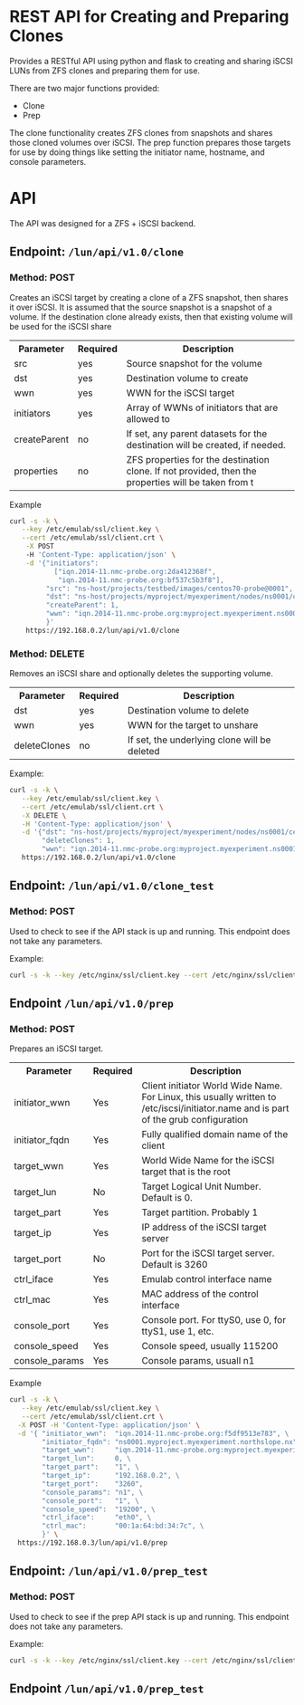 # REST API for Creating and Preparing Clones 

Provides a RESTful API using python and flask to creating
and sharing iSCSI LUNs from ZFS clones and preparing them 
for use.

There are two major functions provided:

* Clone
* Prep

The clone functionality creates ZFS clones from snapshots and shares those cloned volumes over iSCSI. The prep function prepares those targets for use by doing things like setting the initiator name, hostname, and console parameters.

# API

The API was designed for a ZFS + iSCSI backend.

## Endpoint: `/lun/api/v1.0/clone`

### Method: POST

Creates an iSCSI target by creating a clone of a ZFS snapshot, then shares it over iSCSI. It is assumed that the source snapshot is a snapshot of a volume. 
If the destination clone already exists, then that existing volume will be used for the iSCSI share

<table>
<tr> <th> Parameter    </th> <th> Required </th> <th> Description </th> </tr>
<tr> <td> src          </td> <td> yes      </td> <td> Source snapshot for the volume </td> </tr>
<tr> <td> dst          </td> <td> yes      </td> <td> Destination volume to create </td> </tr>
<tr> <td> wwn          </td> <td> yes      </td> <td> WWN for the iSCSI target </td> </tr>
<tr> <td> initiators   </td> <td> yes      </td> <td> Array of WWNs of initiators that are allowed to </td> </tr>
<tr> <td> createParent </td> <td> no       </td> <td> If set, any parent datasets for the destination will be created, if needed. </td> </tr>
<tr> <td> properties   </td> <td> no       </td> <td> ZFS properties for the destination clone. If not provided, then the properties will be taken from t </td> </tr>
</table>

Example

```bash
curl -s -k \
   --key /etc/emulab/ssl/client.key \
   --cert /etc/emulab/ssl/client.crt \
    -X POST 
    -H 'Content-Type: application/json' \
    -d '{"initiators":
           ["iqn.2014-11.nmc-probe.org:2da412368f",
            "iqn.2014-11.nmc-probe.org:bf537c5b3f8"],
         "src": "ns-host/projects/testbed/images/centos70-probe@0001",
         "dst": "ns-host/projects/myproject/myexperiment/nodes/ns0001/centos70-probe.0001",
         "createParent": 1,
         "wwn": "iqn.2014-11.nmc-probe.org:myproject.myexperiment.ns0001.centos70-probe.0001"
         }' 
    https://192.168.0.2/lun/api/v1.0/clone
```

### Method: DELETE

Removes an iSCSI share and optionally deletes the supporting volume.

<table>
<tr> <th> Parameter    </th> <th> Required </th> <th> Description </th> </tr>
<tr> <td> dst          </td> <td> yes      </td> <td> Destination volume to delete </td> </tr>
<tr> <td> wwn          </td> <td> yes      </td> <td> WWN for the target to unshare </td> </tr>
<tr> <td> deleteClones </td> <td> no       </td> <td> If set, the underlying clone will be deleted </td> </tr>
</table>


Example:

```bash
curl -s -k \
   --key /etc/emulab/ssl/client.key \
   --cert /etc/emulab/ssl/client.crt \
   -X DELETE \
   -H 'Content-Type: application/json' \
   -d '{"dst": "ns-host/projects/myproject/myexperiment/nodes/ns0001/centos70-probe.0001",
        "deleteClones": 1,
        "wwn": "iqn.2014-11.nmc-probe.org:myproject.myexperiment.ns0001.centos70-probe.0001"}' \ 
   https://192.168.0.2/lun/api/v1.0/clone
```

## Endpoint: `/lun/api/v1.0/clone_test`

### Method: POST

Used to check to see if the API stack is up and running. This endpoint does not take any parameters.

Example:

```bash
curl -s -k --key /etc/nginx/ssl/client.key --cert /etc/nginx/ssl/client.crt https://localhost/lun/api/v1.0/clone_test
```

## Endpoint `/lun/api/v1.0/prep`


### Method: POST

Prepares an iSCSI target.

<table>
<tr> <th> Parameter      </th> <th> Required </th> <th> Description </th> </tr>
<tr> <td> initiator_wwn  </td> <td> Yes      </td> <td> Client initiator World Wide Name. For Linux, this usually written to /etc/iscsi/initiator.name and is part of the grub configuration</td> </tr>
<tr> <td> initiator_fqdn </td> <td> Yes      </td> <td> Fully qualified domain name of the client </td> </tr>
<tr> <td> target_wwn     </td> <td> Yes      </td> <td> World Wide Name for the iSCSI target that is the root </td> </tr>
<tr> <td> target_lun     </td> <td> No       </td> <td> Target Logical Unit Number. Default is 0. </td> </tr>
<tr> <td> target_part    </td> <td> Yes      </td> <td> Target partition. Probably 1 </td> </tr>
<tr> <td> target_ip      </td> <td> Yes      </td> <td> IP address of the iSCSI target server </td> </tr>
<tr> <td> target_port    </td> <td> No       </td> <td> Port for the iSCSI target server. Default is 3260 </td></tr>
<tr> <td> ctrl_iface     </td> <td> Yes      </td> <td> Emulab control interface name </td> </tr>
<tr> <td> ctrl_mac       </td> <td> Yes      </td> <td> MAC address of the control interface </td> </tr>
<tr> <td> console_port   </td> <td> Yes      </td> <td> Console port. For ttyS0, use 0, for ttyS1, use 1, etc. </td> </tr>
<tr> <td> console_speed  </td> <td> Yes      </td> <td> Console speed, usually 115200 </td> </tr>
<tr> <td> console_params </td> <td> Yes      </td> <td> Console params, usuall n1 </td> </tr>
</table>

Example

```bash
curl -s -k \
   --key /etc/emulab/ssl/client.key \
   --cert /etc/emulab/ssl/client.crt \
  -X POST -H 'Content-Type: application/json' \
  -d '{ "initiator_wwn":  "iqn.2014-11.nmc-probe.org:f5df9513e783", \
        "initiator_fqdn": "ns0001.myproject.myexperiment.northslope.nx", \
        "target_wwn":     "iqn.2014-11.nmc-probe.org:myproject.myexperiment.ns0001.centos70-probe.0001", \
        "target_lun":     0, \
        "target_part":    "1", \
        "target_ip":      "192.168.0.2", \ 
        "target_port":    "3260",
        "console_params": "n1", \
        "console_port":   "1", \
        "console_speed":  "19200", \
        "ctrl_iface":     "eth0", \
        "ctrl_mac":       "00:1a:64:bd:34:7c", \
        }' \
  https://192.168.0.3/lun/api/v1.0/prep
```

## Endpoint: `/lun/api/v1.0/prep_test`

### Method: POST

Used to check to see if the prep API stack is up and running. This endpoint does not take any parameters.

Example:

```bash
curl -s -k --key /etc/nginx/ssl/client.key --cert /etc/nginx/ssl/client.crt https://localhost/lun/api/v1.0/prep_test
```

## Endpoint `/lun/api/v1.0/prep_test`


